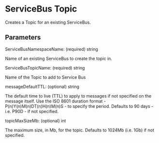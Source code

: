 # ServiceBus Topic

Creates a Topic for an existing ServiceBus.

## Parameters

ServiceBusNamespaceName: (required) string

Name of an existing ServiceBus to create the topic in.

ServiceBusTopicName: (required) string

Name of the Topic to add to Service Bus

messageDefaultTTL: (optional) string

The default time to live (TTL) to apply to messages if not specified on the message itself.
Use the ISO 8601 duration format - P(n)Y(n)M(n)DT(n)H(n)M(n)S - to specify the period.
Defaults to 90 days - i.e. P90D - if not specified.

topicMaxSizeMb: (optional) int

The maximum size, in Mb, for the topic.
Defaults to 1024Mb (i.e. 1Gb) if not specified.
